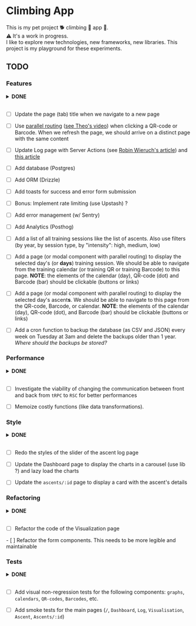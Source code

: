 # Climbing App

This is my pet project 🐕 climbing 🧗 app 📱.  
⚠️ It's a work in progress.  
I like to explore new technologies, new frameworks, new libraries. This project
is my playground for these experiments.  

## TODO

### Features

<details>
<summary><strong>DONE</strong></summary>

- [x] Clicking a QR-code or Barcode should open a modal with the code, not a new
  page
- [x] Add chart showing the average (min and max) number of tries per grade
- [x] Add auth (Clerk) and protect the `/log` route
- [x] Add ability to log a training session

</details>
</br>

- [ ] Update the page (tab) title when we navigate to a new page

- [ ] Use [parallel
  routing](https://nextjs.org/docs/app/building-your-application/routing/parallel-routes)
  ([see Theo's video](https://www.youtube.com/watch?v=d5x0JCZbAJs&t=5527s))
  when clicking a QR-code or Barcode. When we
  refresh the page, we should arrive
  on a distinct page with the same content

- [ ] Update Log page with Server Actions (see [Robin Wieruch's
  article](https://www.robinwieruch.de/next-forms/)) and [this
  article](https://www.robinwieruch.de/react-form-validation/)

- [ ] Add database (Postgres)

- [ ] Add ORM (Drizzle)

- [ ] Add toasts for success and error form submission

- [ ] Bonus: Implement rate limiting (use Upstash) ?

- [ ] Add error management (w/ Sentry)

- [ ] Add Analytics (Posthog)

- [ ] Add a list of all training sessions like the list of ascents. Also use
  filters (by year, by session type, by "intensity": high, medium, low)

- [ ] Add a page (or modal component with parallel routing) to display the
  selected day's (or **days**) training session. We should be able to navigate
  from the training calendar (or training QR or training Barcode) to this page.
  **NOTE**: the elements of the calendar (day), QR-code (dot) and Barcode (bar)
  should be clickable (buttons or links)

- [ ] Add a page (or modal component with parallel routing) to display the
  selected day's ascent**s**. We should be able to navigate to this page from
  the QR-code, Barcode, or calendar. **NOTE**: the elements of the calendar
  (day), QR-code (dot), and Barcode (bar) should be clickable (buttons or links)

- [ ] Add a cron function to backup the database (as CSV and JSON) every week on
 Tuesday at 3am and delete the backups older than 1 year. *Where should the
 backups be stored?*

### Performance

<details>
<summary><strong>DONE</strong></summary>

- [x] Improve caching mechanisms for better performances (`createCache`,
  Vercel's fluid computing, ...)
- [x] Use [react compiler](https://nextjs.org/docs/app/api-reference/config/next-config-js/reactCompiler)

</details>
</br>

- [ ] Investigate the viability of changing the communication between front and
  back from `tRPC` to `RSC` for better performances

- [ ] Memoize costly functions (like data transformations).

### Style

<details>
<summary><strong>DONE</strong></summary>

- [x] Redo the styles of the group toggle in the ascent log page
- [x] Style the sign-in button & User Avatar button
- [x] Style the QR/Barcode buttons & the `<dialog>` elements (in the
  Visualization page)

</details>
</br>

- [ ] Redo the styles of the slider of the ascent log page

- [ ] Update the Dashboard page to display the charts in a carousel (use lib ?)
  and lazy load the charts

- [ ] Update the `ascents/:id` page to display a card with the ascent's details

### Refactoring

<details>
<summary><strong>DONE</strong></summary>

- [x] Redo ascents table with another library (`@handsontable`)
- [x] Merge QR-Code pages and Barcode pages for training and ascents into one
  page. Use a switch to change from training to ascents. Use a button-group to
  change visualisation type (barcode or QR-code)
- [x] Switch all radix-ui components to base-ui
- [x] ~~Use [HeatJS](https://www.william-troup.com/heat-js/examples/index.html) to
  display the calendars (training and ascents). Also take the opportunity to
  stash my component somewhere and also improve it using the best practice found
  in HeatJS~~
- [x] Add the calendars (ascents and training) to the Visualization page

</details>
</br>

- [ ] Refactor the code of the Visualization page

- [ ] Refactor the form components. This needs to be more legible and
maintainable

### Tests

<details>
<summary><strong>DONE</strong></summary>

- [x] Add unit tests for the charts data transformations helpers. This allows us
  to refactor the code to improve performance or readability without breaking
  the app
- [x] Add unit tests for the `Google Sheets` to `JS` transformer functions
- [x] Add unit tests for the functions in the `src/helpers` folder

</details>
</br>

- [ ] Add visual non-regression tests for the following components: `graphs`,
  `calendars`, `QR-codes`, `Barcodes`, etc.

- [ ] Add smoke tests for the main pages (`/`, `Dashboard`, `Log`,
  `Visualisation`, `Ascent`, `Ascents/:id`)
